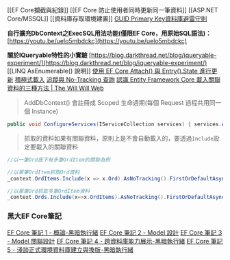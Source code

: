 [[EF Core攔截與紀錄]]
[[EF Core 防止使用者同時更新同一筆資料]]
[[ASP.NET Core/MSSQL]]
[[資料庫存取環境建置]]
[GUID Primary Key資料庫避雷守則](https://blog.darkthread.net/blog/guid-as-pk-on-db/)

**自行擴充DbContext之ExecSQL用法功能(僅限EF Core，用原始SQL語法)：**
[https://youtu.be/uelo5mbdckc](https://youtu.be/uelo5mbdckc)

**關於IQueryable特性的小實驗**
[https://blog.darkthread.net/blog/iqueryable-experiment/](https://blog.darkthread.net/blog/iqueryable-experiment/)
[[LINQ AsEnumerable() 說明]]
[使用 EF Core Attach() 與 Entry().State 進行更新](https://blog.darkthread.net/blog/ef-core-attach/)
[積極式載入](https://learn.microsoft.com/zh-tw/ef/core/querying/related-data/eager#eager-loading)
[追蹤與 No-Tracking 查詢](https://learn.microsoft.com/zh-tw/ef/core/querying/tracking)
[認識 Entity Framework Core 載入關聯資料的三種方法 | The Will Will Web](https://blog.miniasp.com/post/2022/04/21/Loading-Related-Data-in-EF-Core)

> AddDbContext() 會註冊成 Scoped 生命週期(每個 Request 過程共用同一個 Instance)

```C#
public void ConfigureServices(IServiceCollection services) { services.AddDbContext<BloggingContext>(options => options.UseSqlite("Data Source=blog.db")); }
```

> 抓取的資料如果有關聯資料，原則上是不會自動載入的，要透過`Include`設定要載入的關聯資料
```C#
//以一筆Ord底下有多筆OrdItem的關聯為例

//以單筆OrdItem抓取Ord資料
_context.OrdItems.Include(x => x.Ord).AsNoTracking().FirstOrDefaultAsync(m => m.Id == id);

//以單筆Ord抓取多筆OrdItem資料
_context.Ords.Include(x=>x.OrdItems).AsNoTracking().FirstOrDefaultAsync(m => m.OrdNo == ordNo);

```


### 黑大EF Core筆記
[EF Core 筆記 1 - 概論-黑暗執行緒](https://blog.darkthread.net/blog/efcore-notes-1/)
[EF Core 筆記 2 - Model 設計](https://blog.darkthread.net/blog/ef-core-notes-2/)
[EF Core 筆記 3 - Model 關聯設計](https://blog.darkthread.net/blog/ef-core-notes-3/)
[EF Core 筆記 4 - 跨資料庫能力展示-黑暗執行緒](https://blog.darkthread.net/blog/ef-core-notes-4/)
[EF Core 筆記 5 - 淺談正式環境資料庫建立與換版-黑暗執行緒](https://blog.darkthread.net/blog/ef-core-notes-5/)